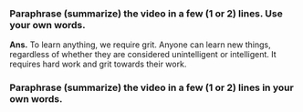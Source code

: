 ### Paraphrase (summarize) the video in a few (1 or 2) lines. Use your own words.

**Ans.**
To learn anything, we require grit. Anyone can learn new things, regardless of whether they are considered unintelligent or intelligent. It requires hard work and grit towards their work.

### Paraphrase (summarize) the video in a few (1 or 2) lines in your own words.
